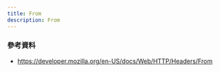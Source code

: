 ```yaml
---
title: From
description: From
---
```


### 參考資料

- https://developer.mozilla.org/en-US/docs/Web/HTTP/Headers/From
